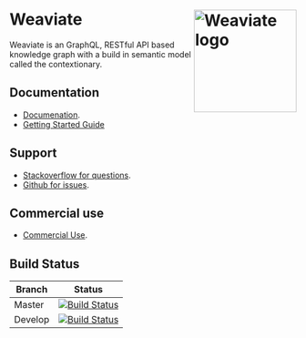 # Weaviate <img alt='Weaviate logo' src='https://raw.githubusercontent.com/semi-technologies/weaviate/19de0956c69b66c5552447e84d016f4fe29d12c9/docs/assets/weaviate-logo.png' width='180' align='right' />

Weaviate is an GraphQL, RESTful API based knowledge graph with a build in semantic model called the contextionary.

## Documentation

- [Documenation](https://semi.technology/documentation/weaviate/current/).
- [Getting Started Guide](https://semi.technology/documentation/weaviate/current/getting_started.html)

## Support

- [Stackoverflow for questions](https://stackoverflow.com/questions/tagged/weaviate).
- [Github for issues](https://github.com/semi-technologies/weaviate/issues).

## Commercial use

- [Commercial Use](https://semi.technology/products/weaviate.html).

## Build Status

| Branch   | Status        |
| -------- |:-------------:|
| Master   | [![Build Status](https://api.travis-ci.org/semi-technologies/weaviate.svg?branch=master)](https://travis-ci.org/semi-technologies/weaviate/branches)
| Develop  | [![Build Status](https://api.travis-ci.org/semi-technologies/weaviate.svg?branch=develop)](https://travis-ci.org/semi-technologies/weaviate/branches)